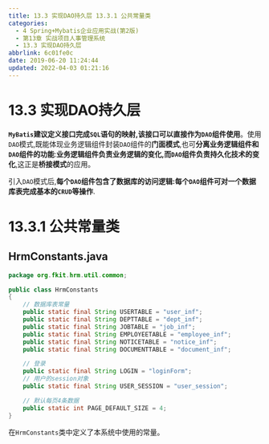 ```yaml
---
title: 13.3 实现DAO持久层 13.3.1 公共常量类
categories: 
  - 4 Spring+Mybatis企业应用实战(第2版)
  - 第13章 实战项目人事管理系统
  - 13.3 实现DAO持久层
abbrlink: 6c01fe0c
date: 2019-06-20 11:24:44
updated: 2022-04-03 01:21:16
---
```

# 13.3 实现DAO持久层
**`MyBatis`建议定义接口完成`SQL`语句的映射,该接口可以直接作为`DAO`组件使用**。使用`DAO`模式,既能体现业务逻辑组件封装`DAO`组件的**门面模式**,也可**分离业务逻辑组件和`DAO`组件的功能**:**业务逻辑组件负责业务逻辑的变化,而`DAO`组件负责持久化技术的变化**,这正是**桥接模式**的应用。

引入`DAO`模式后,**每个`DAO`组件包含了数据库的访问逻辑:每个`DAO`组件可对一个数据库表完成基本的`CRUD`等操作**.
# 13.3.1 公共常量类
## HrmConstants.java
```java
package org.fkit.hrm.util.common;

public class HrmConstants
{
    // 数据库表常量
    public static final String USERTABLE = "user_inf";
    public static final String DEPTTABLE = "dept_inf";
    public static final String JOBTABLE = "job_inf";
    public static final String EMPLOYEETABLE = "employee_inf";
    public static final String NOTICETABLE = "notice_inf";
    public static final String DOCUMENTTABLE = "document_inf";

    // 登录
    public static final String LOGIN = "loginForm";
    // 用户的session对象
    public static final String USER_SESSION = "user_session";

    // 默认每页4条数据
    public static int PAGE_DEFAULT_SIZE = 4;
}
```
在`HrmConstants`类中定义了本系统中使用的常量。
